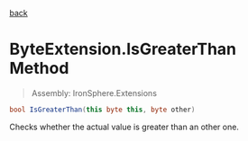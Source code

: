﻿

[back](/IronSphere.Extensions/types/ByteExtension)

# ByteExtension.IsGreaterThan Method

> Assembly: IronSphere.Extensions

```csharp
bool IsGreaterThan(this byte this, byte other)
```

Checks whether the actual value is greater than an other one.

 
